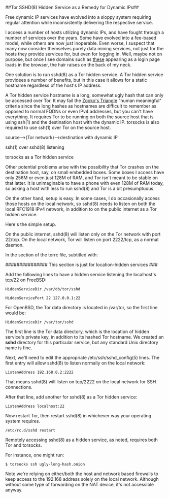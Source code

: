 ##Tor SSHD(8) Hidden Service as a Remedy for Dynamic IPs##

Free dynamic IP services have evolved into a sloppy system requiring regular attention while inconsistently delivering the respective service.

I access a number of hosts utilizing dynamic IPs, and have fought through a number of services over the years. Some have evolved into a fee-based model, while others are now just inoperable. Even worse, I suspect that many now consider themselves purely data mining services, not just for the hosts they provide services for, but even for logging in. Well, maybe not on purpose, but once I see domains such as [these](http://queair.net/files/blocklist.txt) appearing as a login page loads in the browser, the hair raises on the back of my neck.

One solution is to run sshd(8) as a Tor hidden service. A Tor hidden service providees a number of benefits, but in this case it allows for a static hostname regardless of the host's IP address.

A Tor hidden service hostname is a long, somewhat ugly hash that can only be accessed over Tor. It may fail the [Zooko's Triangle](https://en.wikipedia.org/wiki/Zooko%27s_triangle) "human meaningful" criteria since the long hashes as hostnames are difficult to remember as opposed to normal FQDNs or even IPv4 addresses, but you can't have everything. It requires Tor to be running on both the source host that is using ssh(1) and the destination host with the dynamic IP. torsocks is also required to use ssh(1) over Tor on the source host.

source-->(Tor network)-->destination with dynamic IP

ssh(1) over		sshd(8) listening

torsocks		as a Tor hidden service


Other potential problems arise with the possibility that Tor crashes on the destination host, say, on small embedded boxes. Some boxes I access have only 256M or even just 128M of RAM, and Tor isn't meant to be stable on that latter. It is unimaginable to have a phone with even 128M of RAM today, so asking a host with less to run sshd(8) and Tor is a bit presumptuous.

On the other hand, setup is easy.  In some cases, I do occasionally access those hosts on the local network, so sshd(8) needs to listen on both the local RFC1918 IPv4 network, in addition to on the public internet as a Tor hidden service.

Here's the simple setup.

On the public internet, sshd(8) will listen only on the Tor network with port 22/tcp. On the local network, Tor will listen on port 2222/tcp, as a normal daemon.

In the section of the torrc file, subtitled with:

############### This section is just for location-hidden services ###

Add the following lines to have a hidden service listening the localhost's tcp/22 on FreeBSD:

	HiddenServiceDir /var/db/tor/sshd

	HiddenServicePort 22 127.0.0.1:22

For OpenBSD, the Tor data directory is located in /var/tor, so the first line would be:

	HiddenServiceDir /var/tor/sshd

The first line is the Tor data directory, which is the location of hidden service's private key, in addition to its hashed Tor hostname. We created an __sshd__ directory for this particular service, but any standard Unix directory name is fine.

Next, we'll need to edit the appropriate /etc/ssh/sshd_config(5) lines. The first entry will allow sshd(8) to listen normally on the local network:

	ListenAddress 192.168.0.2:2222

That means sshd(8) will listen on tcp/2222 on the local network for SSH connections.

After that line, add another for sshd(8) as a Tor hidden service:

	ListenAddress localhost:22

Now restart Tor, then restart sshd(8) in whichever way your operating system requires.

	/etc/rc.d/sshd restart

Remotely accessing sshd(8) as a hidden service, as noted, requires both Tor and torsocks.

For instance, one might run:

	$ torsocks ssh ugly-long-hash.onion

Note we're relying on either/both the host and network based firewalls to keep access to the 192.168 address solely on the local network. Although without some type of forwarding on the NAT device, it's not accessible anyway.
